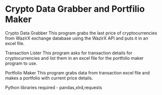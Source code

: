 # Crypto Data Grabber and Portfilio Maker
Crypto Data Grabber
This program grabs the last price of cryptocurrencies from WazirX exchange database using the WazirX API and puts it in an excel file.

Transaction Lister
This program asks for transaction details for cryptocurrencies and list them in an excel file for the portfolio maker program to use.

Portfolio Maker
This program grabs data from transaction excel file and makes a portfolio with current price details.

Python libraries required - pandas,xlrd,requests
